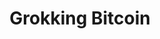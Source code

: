 ---
layout: books
title: Grokking Bitcoin
subtitle: 
essential: 
categories: ['technical']
authors: ['Kalle Rosenbaum']
authors_twitter: ['https://twitter.com/kallerosenbaum']
excerpt: .
url: 
amazon_url: https://www.amazon.com/dp/1617294640
---